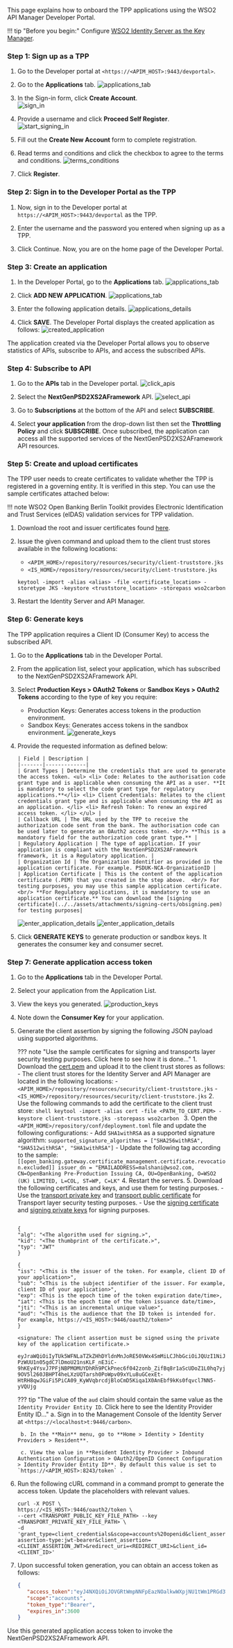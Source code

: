 This page explains how to onboard the TPP applications using the WSO2 API Manager Developer Portal.

!!! tip "Before you begin:"
    Configure [WSO2 Identity Server as the Key Manager](../get-started/configure-is-as-key-manager.md). 

### Step 1: Sign up as a TPP

1. Go to the Developer portal at `<https://<APIM_HOST>:9443/devportal>`.

2. Go to the **Applications** tab. ![applications_tab](../assets/img/get-started/quick-start-guide/tpp-onboarding/applications-tab.png)

3. In the Sign-in form, click **Create Account**. <br/> ![sign_in](../assets/img/get-started/quick-start-guide/tpp-onboarding/sign-in-form.png)

4. Provide a username and click **Proceed Self Register**. <br/> ![start_signing_in](../assets/img/get-started/quick-start-guide/tpp-onboarding/start-signing-up.png) <br/>

5. Fill out the **Create New Account** form to complete registration.

6. Read terms and conditions and click the checkbox to agree to the terms and conditions. ![terms_conditions](../assets/img/get-started/quick-start-guide/tpp-onboarding/read-the-policies.png)

7. Click **Register**.

### Step 2: Sign in to the Developer Portal as the TPP

1. Now, sign in to the Developer portal at `https://<APIM_HOST>:9443/devportal` as the TPP.

2. Enter the username and the password you entered when signing up as a TPP.

3. Click Continue. Now, you are on the home page of the Developer Portal.

### Step 3: Create an application

1. In the Developer Portal, go to the **Applications** tab. ![applications_tab](../assets/img/get-started/quick-start-guide/tpp-onboarding/applications-tab.png)

2. Click **ADD NEW APPLICATION**. ![applications_tab](../assets/img/get-started/quick-start-guide/tpp-onboarding/create-new-application.png)

3. Enter the following application details. ![applications_details](../assets/img/get-started/quick-start-guide/tpp-onboarding/enter-application-details.png)

4. Click **SAVE**. The Developer Portal displays the created application as follows: ![created_application](../assets/img/get-started/quick-start-guide/tpp-onboarding/created-application.png)

The application created via the Developer Portal allows you to observe statistics of APIs, subscribe to APIs, and access the subscribed APIs.

### Step 4: Subscribe to API

1. Go to the **APIs** tab in the Developer portal. ![click_apis](../assets/img/get-started/quick-start-guide/tpp-onboarding/click-apis.png)

2. Select the **NextGenPSD2XS2AFramework** API. ![select_api](../assets/img/get-started/quick-start-guide/tpp-onboarding/select-api.png)

3. Go to **Subscriptions** at the bottom of the API and select **SUBSCRIBE**.

4. Select **your application** from the drop-down list then set the **Throttling Policy** and click **SUBSCRIBE**.
   Once subscribed, the application can access all the supported services of the NextGenPSD2XS2AFramework API resources.

### Step 5: Create and upload certificates

The TPP user needs to create certificates to validate whether the TPP is registered in a governing entity.
It is verified in this step. You can use the sample certificates attached below:

!!! note
    WSO2 Open Banking Berlin Toolkit provides Electronic Identification and Trust Services (eIDAS) validation services
    for TPP validation.

1. Download the root and issuer certificates found [here](../assets/attachments/CA_Cert.zip).

2. Issue the given command and upload them to the client trust stores available in the following locations:
    - `<APIM_HOME>/repository/resources/security/client-truststore.jks`
    - `<IS_HOME>/repository/resources/security/client-truststore.jks`

     ```
     keytool -import -alias <alias> -file <certificate_location> -storetype JKS -keystore <truststore_location> -storepass wso2carbon
     ```

3. Restart the Identity Server and API Manager.

### Step 6: Generate keys

The TPP application requires a Client ID (Consumer Key) to access the subscribed API.

1. Go to the **Applications** tab in the Developer Portal.

2. From the application list, select your application, which has subscribed to the NextGenPSD2XS2AFramework API.

3. Select **Production Keys > OAuth2 Tokens** or **Sandbox Keys > OAuth2 Tokens** according to the type of key you require:
    - Production Keys: Generates access tokens in the production environment.
    - Sandbox Keys: Generates access tokens in the sandbox environment.
      ![generate_keys](../assets/img/get-started/quick-start-guide/tpp-onboarding/generate-keys.png)

4. Provide the requested information as defined below:

       | Field | Description |
       |-------|-------------|
       | Grant Types | Determine the credentials that are used to generate the access token. <ul> <li> Code: Relates to the authorisation code grant type and is applicable when consuming the API as a user. **It is mandatory to select the code grant type for regulatory applications.**</li> <li> Client Credentials: Relates to the client credentials grant type and is applicable when consuming the API as an application. </li> <li> Refresh Token: To renew an expired access token. </li> </ul> |
       | Callback URL | The URL used by the TPP to receive the authorization code sent from the bank. The authorisation code can be used later to generate an OAuth2 access token. <br/> **This is a mandatory field for the authorization code grant type.** |
       | Regulatory Application | The type of application. If your application is compliant with the NextGenPSD2XS2AFramework framework, it is a Regulatory application. |
       | Organization Id | The Organization Identifier as provided in the application certificate. For example. PSDUK-NCA-OrganizationID |
       | Application Certificate | This is the content of the application certificate (.PEM) that you created in the step above.  <br/> For testing purposes, you may use this sample application certificate. <br/> **For Regulatory applications, it is mandatory to use an application certificate.** You can download the [signing certificate](../../assets/attachments/signing-certs/obsigning.pem) for testing purposes|

      ![enter_application_details](../assets/img/get-started/quick-start-guide/tpp-onboarding/enter-application-details-1.png)
      ![enter_application_details](../assets/img/get-started/quick-start-guide/tpp-onboarding/enter-application-details-2.png)

5. Click **GENERATE KEYS** to generate production or sandbox keys. It generates the consumer key and consumer secret.

### Step 7: Generate application access token

1. Go to the **Applications** tab in the Developer Portal.

2. Select your application from the Application List.

3. View the keys you generated. ![production_keys](../assets/img/get-started/quick-start-guide/tpp-onboarding/production-keys.png)

4. Note down the **Consumer Key** for your application.

5. Generate the client assertion by signing the following JSON payload using supported algorithms.

    ??? note "Use the sample certificates for signing and transports layer security testing purposes. Click here to see how it is done..."
        1. Download the [cert.pem](../../assets/attachments/cert.pem) and upload it to the client trust stores as follows:
            - The client trust stores for the Identity Server and API Manager are located in the following locations:
               - `<APIM_HOME>/repository/resources/security/client-truststore.jks`
               - `<IS_HOME>/repository/resources/security/client-truststore.jks`
        2. Use the following commands to add the certificate to the client trust store:
               ```shell
               keytool -import -alias cert -file <PATH_TO_CERT.PEM> -keystore client-truststore.jks -storepass wso2carbon
               ```
        3. Open the `<APIM_HOME>/repository/conf/deployment.toml` file and update the following configurations:
            - Add `SHA1withRSA` as a supported signature algorithm:
               ```
               supported_signature_algorithms = ["SHA256withRSA", "SHA512withRSA", "SHA1withRSA"]
               ```
            - Update the following tag according to the sample:
               ```
               [[open_banking.gateway.certificate_management.certificate.revocation.excluded]]
               issuer_dn = "EMAILADDRESS=malshani@wso2.com, CN=OpenBanking Pre-Production Issuing CA, OU=OpenBanking, O=WSO2 (UK) LIMITED, L=COL, ST=WP, C=LK"
               ```
        4. Restart the servers.
        5. Download the following certificates and keys, and use them for testing purposes.
            - Use the [transport private key](../../assets/attachments/transport-certs/obtransport.key) and
              [transport public certificate](../../assets/attachments/transport-certs/obtransport.pem) for Transport
              layer security testing purposes.
            - Use the [signing certificate](../../assets/attachments/signing-certs/obsigning.pem) and
              [signing private keys](../../assets/attachments/signing-certs/obsigning.key) for signing purposes.

    ``` tab='Format'
    
    {
    "alg": "<The algorithm used for signing.>",
    "kid": "<The thumbprint of the certificate.>",
    "typ": "JWT"
    }
     
    {
    "iss": "<This is the issuer of the token. For example, client ID of your application>",
    "sub": "<This is the subject identifier of the issuer. For example, client ID of your application>",
    "exp": <This is the epoch time of the token expiration date/time>,
    "iat": <This is the epoch time of the token issuance date/time>,
    "jti": "<This is an incremental unique value>",
    "aud": "<This is the audience that the ID token is intended for. For example, https://<IS_HOST>:9446/oauth2/token>"
    }
     
    <signature: The client assertion must be signed using the private key of the application certificate.>
    ```
    
    ``` tab='Sample'
    eyJraWQiOiIyTUk5WFNLaTZkZHhDYldnMnJoRE50VWx4SmMiLCJhbGciOiJQUzI1NiJ9.eyJzdWIiOiJZRGNHNGY0OUcxM2tXZlZzbnFkaHo4Z2JhMndhIiwiYXVkIjoiaHR0cHM6Ly9sb2NhbGhvc3Q6OTQ0Ni9vYXV0aDIvdG9rZW4iLCJpc3MiOiJZRGNHNGY0OUcxM2tXZlZzbnFkaHo4Z2JhMndhIiwiZXhwIjoxNjI4Nzc0ODU1LCJpYXQiOjE2Mjg3NDQ4NTUsImp0aSI6IjE2Mjg3NDQ4NTUxOTQifQ.PkKRSDtkCyXabzLgGwAoy5C3jSORVU8X8sGDVrKpetPnjbCNx2wPlH-PzWUU1n05gdC7lDmoU21nsKLF_nE3iC-9hKEy4YsvJ7PFjNBPMOMUYDhRh9PCkPnec6f042zonb_ZifBq8r1aScUDoZ1L0hq7yjfZubwReFCWbESQ8PauuBuHRl7__kWvglthfgruQ7TTiIWiM60LWYct5TQWSF1IDcYGy03l-9OV5l260JBHPT4heLXzUQTarsh0PoWpv09xYLu8uGCexEt-HtRH8qwJGiFi5PiCA09_KyWVqbrcdjBloCmD5Kiqa1X0AnEbf9kKs0fqvcl7NN5-yVQUjg
    ```
    
    ??? tip "The value of the `aud` claim should contain the same value as the `Identity Provider Entity ID`. Click here to see the Identity Provider Entity ID..."
        a. Sign in to the Management Console of the Identity Server at `<https://<localhost>t:9446/carbon>`.
    
        b. In the **Main** menu, go to **Home > Identity > Identity Providers > Resident**.
    
        c. View the value in **Resident Identity Provider > Inbound Authentication Configuration > OAuth2/OpenID Connect Configuration > Identity Provider Entity ID**. By default this value is set to `https://<APIM_HOST>:8243/token` .

6. Run the following cURL command in a command prompt to generate the access token. Update the placeholders with relevant values.
    ``` curl
    curl -X POST \
    https://<IS_HOST>:9446/oauth2/token \
    --cert <TRANSPORT_PUBLIC_KEY_FILE_PATH> --key <TRANSPORT_PRIVATE_KEY_FILE_PATH> \
    -d 'grant_type=client_credentials&scope=accounts%20openid&client_assertion_type=urn:ietf:params:oauth:client-assertion-type:jwt-bearer&client_assertion=<CLIENT_ASSERTION_JWT>&redirect_uri=<REDIRECT_URI>&client_id=<CLIENT_ID>'
    ```

7. Upon successful token generation, you can obtain an access token as follows:

    ``` json
    {
       "access_token":"eyJ4NXQiOiJOVGRtWmpNNFpEazNOalkwWXpjNU1tWm1PRGd3TVRFM01XWXdOREU1TVdSbFpEZzROemM0WkEiLCJraWQiOiJNell4TW1Ga09HWXdNV0kwWldObU5EY3hOR1l3WW1NNFpUQTNNV0kyTkRBelpHUXpOR00wWkdSbE5qSmtPREZrWkRSaU9URmtNV0ZoTXpVMlpHVmxOZ19SUzI1NiIsImFsZyI6IlJTMjU2In0.eyJzdWIiOiJhZG1pbkB3c28yLmNvbUBjYXJib24uc3VwZXIiLCJhdXQiOiJBUFBMSUNBVElPTiIsImF1ZCI6IllEY0c0ZjQ5RzEza1dmVnNucWRoejhnYmEyd2EiLCJuYmYiOjE2Mjg3NDQ4NTYsImF6cCI6IllEY0c0ZjQ5RzEza1dmVnNucWRoejhnYmEyd2EiLCJzY29wZSI6ImFjY291bnRzIiwiaXNzIjoiaHR0cHM6XC9cL2xvY2FsaG9zdDo5NDQ2XC9vYXV0aDJcL3Rva2VuIiwiY25mIjp7Ing1dCNTMjU2IjoidllvVVlSU1E3Q2dvWXhOTVdXT3pDOHVOZlFyaXM0cFhRWDBabWl0Unh6cyJ9LCJleHAiOjE2Mjg3NDg0NTYsImlhdCI6MTYyODc0NDg1NiwianRpIjoiNzBjZDIzYzItMzYxZS00YTEwLWI4YTQtNzg2MTljZmQ2MWJmIn0.WT9d2ov9kfSe75Q6ia_VNvJ12lNkrkMZNWdHu_Ata_nEpM8AWj4Mtc0e8Yb0oZFif_ypNgBtE2ck29nQLFgQ1IicL_OMIFUuwykro2oOCcFAbz7o_rhGsh39aW-ORlxm11_csmNeaWZNfC7lPp-9hBmNt9Sons_pCm2beTMFreZQyywPrJoQ9vwt1QCmkAlTP33YnPrf0u0RQePQvUq81RiJiokhZvwVufHARZv8KLtS8VLrpfbEoSglON_XkumydVjvRWs17I3Ot9zUj6kndHBsqMPZdq_aNQHntftdSI7TVNj5f66Q_4Uafz_hMXADS46pw87rTgzENHHf-5SRhw",
       "scope":"accounts",
       "token_type":"Bearer",
       "expires_in":3600
    }
    ```

Use this generated application access token to invoke the NextGenPSD2XS2AFramework API.